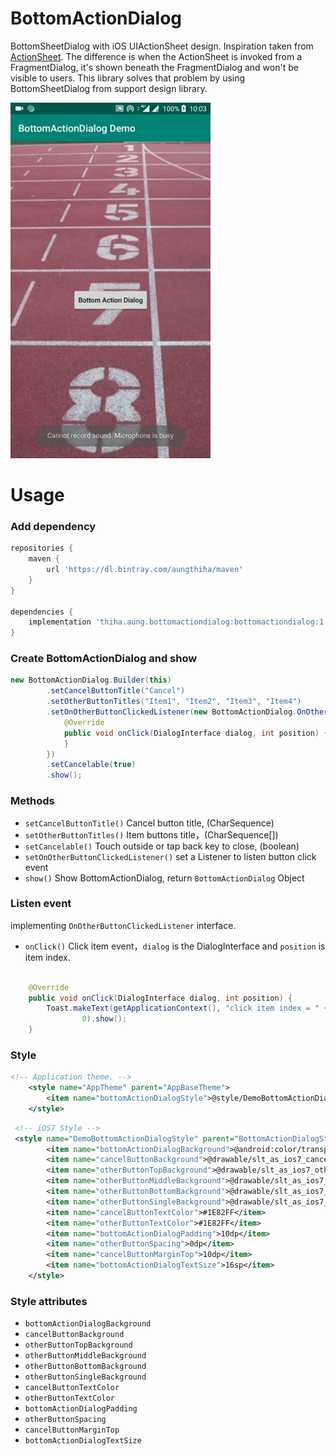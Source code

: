 # BottomActionDialog

BottomSheetDialog with iOS UIActionSheet design. Inspiration taken from [ActionSheet](https://github.com/baoyongzhang/android-ActionSheet). The difference is when the ActionSheet is invoked from a FragmentDialog, it's shown beneath the FragmentDialog and won't be visible to users. This library solves that problem by using BottomSheetDialog from support design library.

<img src="https://raw.githubusercontent.com/aungthiha/BottomActionDialog/master/demo.gif" width="320" alt="Demo Gif"/>

# Usage

### Add dependency

```groovy
repositories {
    maven {
        url 'https://dl.bintray.com/aungthiha/maven'
    }
}

dependencies {
    implementation 'thiha.aung.bottomactiondialog:bottomactiondialog:1.0.1'
}
```

### Create BottomActionDialog and show

```java
new BottomActionDialog.Builder(this)
        .setCancelButtonTitle("Cancel")
        .setOtherButtonTitles("Item1", "Item2", "Item3", "Item4")
        .setOnOtherButtonClickedListener(new BottomActionDialog.OnOtherButtonClickedListener() {
            @Override
            public void onClick(DialogInterface dialog, int position) {
            }
        })
        .setCancelable(true)
        .show();
```

### Methods

* `setCancelButtonTitle()` Cancel button title, (CharSequence)
* `setOtherButtonTitles()` Item buttons title，(CharSequence[])
* `setCancelable()` Touch outside or tap back key to close, (boolean)
* `setOnOtherButtonClickedListener()` set a Listener to listen button click event
* `show()` Show BottomActionDialog, return `BottomActionDialog` Object

### Listen event

implementing `OnOtherButtonClickedListener` interface.
* `onClick()` Click item event，`dialog` is the DialogInterface and `position` is item index.

```java

	@Override
    public void onClick(DialogInterface dialog, int position) {
    	Toast.makeText(getApplicationContext(), "click item index = " + position,
				0).show();
    }
```

### Style

```xml
<!-- Application theme. -->
    <style name="AppTheme" parent="AppBaseTheme">
        <item name="bottomActionDialogStyle">@style/DemoBottomActionDialogStyle</item>
    </style>
```

```xml
 <!-- iOS7 Style -->
 <style name="DemoBottomActionDialogStyle" parent="BottomActionDialogStyle">
        <item name="bottomActionDialogBackground">@android:color/transparent</item>
        <item name="cancelButtonBackground">@drawable/slt_as_ios7_cancel_bt</item>
        <item name="otherButtonTopBackground">@drawable/slt_as_ios7_other_bt_top</item>
        <item name="otherButtonMiddleBackground">@drawable/slt_as_ios7_other_bt_middle</item>
        <item name="otherButtonBottomBackground">@drawable/slt_as_ios7_other_bt_bottom</item>
        <item name="otherButtonSingleBackground">@drawable/slt_as_ios7_other_bt_single</item>
        <item name="cancelButtonTextColor">#1E82FF</item>
        <item name="otherButtonTextColor">#1E82FF</item>
        <item name="bottomActionDialogPadding">10dp</item>
        <item name="otherButtonSpacing">0dp</item>
        <item name="cancelButtonMarginTop">10dp</item>
        <item name="bottomActionDialogTextSize">16sp</item>
    </style>
```

### Style attributes
* `bottomActionDialogBackground`
* `cancelButtonBackground`
* `otherButtonTopBackground`
* `otherButtonMiddleBackground`
* `otherButtonBottomBackground`
* `otherButtonSingleBackground`
* `cancelButtonTextColor`
* `otherButtonTextColor`
* `bottomActionDialogPadding`
* `otherButtonSpacing`
* `cancelButtonMarginTop`
* `bottomActionDialogTextSize`


